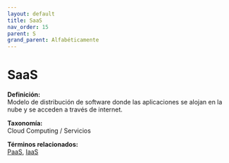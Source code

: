 ```yaml
---
layout: default
title: SaaS
nav_order: 15
parent: S
grand_parent: Alfabéticamente
---
```


# SaaS

**Definición:**  
Modelo de distribución de software donde las aplicaciones se alojan en la nube y se acceden a través de internet.

**Taxonomía:**  
Cloud Computing / Servicios

**Términos relacionados:**  
[PaaS](https://maleniski.github.io/diccionario-angl-tec-mx/docs/alfabeticamente/P/paas.html), [IaaS](https://maleniski.github.io/diccionario-angl-tec-mx/docs/alfabeticamente/I/iaas.html)
